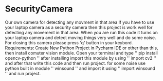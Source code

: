 # SecurityCamera
Our own camera for detecting any movment in that area
If you have to use your laptop camera as a security camera then this project is work well for detecting any movement in that area.
When you are run this code it turns on your laptop camera and detect moving things very well and do some noise.
For closing this camera please press 'q' button in your keybord.
Requirements:
Create New Python Project in Pycharm IDE or other than this, then install comuter vision module.
Open your terminal and type ''  pip install opencv-python '' after installing import this module by using '' import cv2 ''
and after that write this code and then run project.
for some noise use python built in module ''  winsound '' and import it using '' import winsound  '' and run project.
